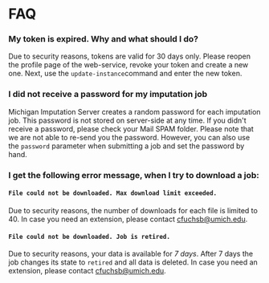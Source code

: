 # FAQ

### My token is expired. Why and what should I do?

Due to security reasons, tokens are valid for 30 days only. Please reopen the profile page of the web-service, revoke your token and create a new one. Next, use the `update-instance`command and enter the new token.

### I did not receive a password for my imputation job

Michigan Imputation Server creates a random password for each imputation job. This password is not stored on server-side at any time. If you didn't receive a password, please check your Mail SPAM folder. Please note that we are not able to re-send you the password. However, you can also use the `password` parameter when submitting a job and set the password by hand.

### I get the following error message, when I try to download a job:

#### `File could not be downloaded. Max download limit exceeded.`

Due to security reasons, the number of downloads for each file is limited to 40.  In case you need an extension, please contact cfuchsb@umich.edu.

#### `File could not be downloaded. Job is retired.`

Due to security reasons, your data is available for *7 days*. After 7 days the job changes its state to `retired` and all data is deleted. In case you need an extension, please contact cfuchsb@umich.edu.
